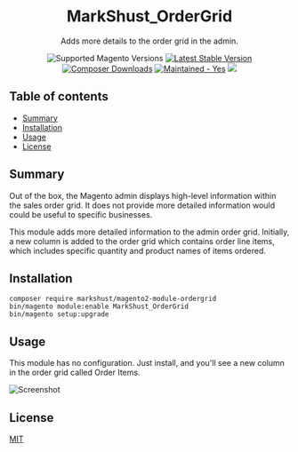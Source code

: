 <h1 align="center">MarkShust_OrderGrid</h1> 

<div align="center">
  <p>Adds more details to the order grid in the admin.</p>
  <img src="https://img.shields.io/badge/magento-2.2%20|%202.3-brightgreen.svg?logo=magento&longCache=true&style=flat-square" alt="Supported Magento Versions" />
  <a href="https://packagist.org/packages/markshust/magento2-module-ordergrid" target="_blank"><img src="https://img.shields.io/packagist/v/markshust/magento2-module-ordergrid.svg?style=flat-square" alt="Latest Stable Version" /></a>
  <a href="https://packagist.org/packages/markshust/magento2-module-ordergrid" target="_blank"><img src="https://poser.pugx.org/markshust/magento2-module-ordergrid/downloads" alt="Composer Downloads" /></a>
  <a href="https://GitHub.com/Naereen/StrapDown.js/graphs/commit-activity" target="_blank"><img src="https://img.shields.io/badge/maintained%3F-yes-brightgreen.svg?style=flat-square" alt="Maintained - Yes" /></a>
  <a href="https://opensource.org/licenses/MIT" target="_blank"><img src="https://img.shields.io/badge/license-MIT-blue.svg" /></a>
</div>

## Table of contents

- [Summary](#summary)
- [Installation](#installation)
- [Usage](#usage)
- [License](#license)

## Summary

Out of the box, the Magento admin displays high-level information within the sales order grid. It does not provide more detailed information would could be useful to specific businesses.

This module adds more detailed information to the admin order grid. Initially, a new column is added to the order grid which contains order line items, which includes specific quantity and product names of items ordered.

## Installation

```
composer require markshust/magento2-module-ordergrid
bin/magento module:enable MarkShust_OrderGrid
bin/magento setup:upgrade
```

## Usage

This module has no configuration. Just install, and you'll see a new column in the order grid called Order Items.

![Screenshot](https://raw.githubusercontent.com/markshust/magento2-module-ordergrid/master/docs/demo.png)

## License

[MIT](https://opensource.org/licenses/MIT)
